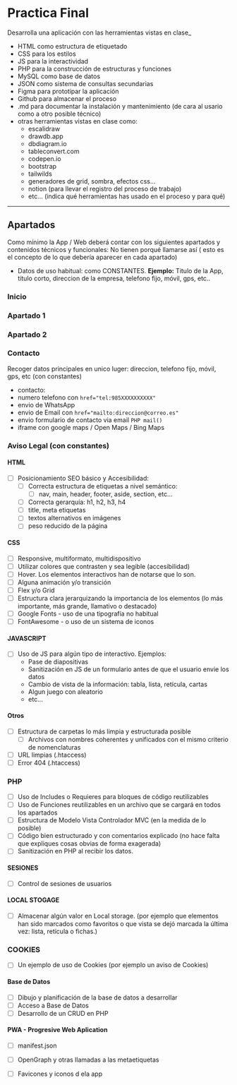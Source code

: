 # Practica Final
Desarrolla una aplicación con las herramientas vistas en clase_

- HTML como estructura de etiquetado
- CSS para los estilos
- JS para la interactividad
- PHP para la construcción de estructuras y funciones
- MySQL como base de datos
- JSON como sistema de consultas secundarias
- Figma para prototipar la aplicación
- Github para almacenar el proceso
- .md para documentar la instalación y mantenimiento (de cara al usario como a otro posible técnico)
- otras herramientas vistas en clase como:
  - escalidraw
  - drawdb.app
  - dbdiagram.io
  - tableconvert.com
  - codepen.io
  - bootstrap
  - tailwilds
  - generadores de grid, sombra, efectos css...
  - notion (para llevar el registro del proceso de trabajo)
  - etc... (indica qué herramientas has usado en el proceso y para qué)


-------

## Apartados
Como mínimo la App / Web deberá contar con los siguientes apartados y contenidos técnicos y funcionales:
No tienen porqué llamarse así ( esto es el concepto de lo que debería aparecer en cada apartado)

- Datos de uso habitual: como CONSTANTES.
  **Ejemplo:** Titulo de la App, titulo corto, direccion de la empresa, telefono fijo, móvil, gps, etc..




### Inicio

### Apartado 1

### Apartado 2


### Contacto
Recoger datos principales en unico luger:
direccion, telefono fijo, móvil, gps, etc (con constantes)

- contacto: 
 - numero telefono con `href="tel:985XXXXXXXXXX"`
 - envio de WhatsApp
 - envio de Email con `href="mailto:direccion@correo.es"`
 - envio formulario de contacto via email `PHP mail()`
  - iframe con google maps / Open Maps / Bing Maps

### Aviso Legal (con constantes)



#### HTML
- [ ] Posicionamiento SEO básico y Accesibilidad:
  - [ ] Correcta estructura de etiquetas a nivel semántico:
    - [ ] nav, main, header, footer, aside, section, etc...
  - [ ] Correcta gerarquía: h1, h2, h3, h4
  - [ ] title, meta etiquetas
  - [ ] textos alternativos en imágenes
  - [ ] peso reducido de la página
  
#### CSS     
  - [ ] Responsive, multiformato, multidispositivo
  - [ ] Utilizar colores que contrasten y sea legible (accesibilidad)
  - [ ] Hover. Los elementos interactivos han de notarse que lo son.
  - [ ] Alguna animación y/o transición
  - [ ] Flex y/o Grid
  - [ ] Estructura clara jerarquizando la importancia de los elementos (lo más importante, más grande, llamativo o destacado)
  - [ ] Google Fonts - uso de una tipografía no habitual
  - [ ] FontAwesome - o uso de un sistema de iconos 

#### JAVASCRIPT
  - [ ] Uso de JS para algún tipo de interactivo. Ejemplos:
      - Pase de diapositivas
      - Sanitización en JS de un formulario antes de que el usuario envie los datos
      - Cambio de vista de la información: tabla, lista, retícula, cartas
      - Algun juego con aleatorio
      - etc...

#### Otros   
- [ ] Estructura de carpetas lo más limpia y estructurada posible
  - [ ] Archivos con nombres coherentes y unificados con el mismo criterio de nomenclaturas
- [ ] URL limpias (.htaccess)
- [ ] Error 404 (.htaccess)

### PHP
- [ ] Uso de Includes o Requieres para bloques de código reutilizables
- [ ] Uso de Funciones reutilizables en un archivo que se cargará en todos los apartados
- [ ] Estructura de Modelo Vista Controlador MVC (en la medida de lo posible)
- [ ] Código bien estructurado y con comentarios explicado (no hace falta que expliques cosas obvias de forma exagerada)
- [ ] Sanitización en PHP al recibir los datos.

#### SESIONES
- [ ] Control de sesiones de usuarios

#### LOCAL STOGAGE
- [ ] Almacenar algún valor en Local storage. (por ejemplo que elementos han sido marcados como favoritos o que vista se dejó marcada la última vez: lista, retícula o fichas.)

### COOKIES
- [ ] Un ejemplo de uso de Cookies (por ejemplo un aviso de Cookies)

#### Base de Datos
- [ ] Dibujo y planificación de la base de datos a desarrollar
- [ ] Acceso a Base de Datos
- [ ] Desarrollo de un CRUD en PHP

#### PWA - Progresive Web Aplication
- [ ] manifest.json
- [ ] OpenGraph y otras llamadas a las metaetiquetas
- [ ] Favicones y iconos d ela app

